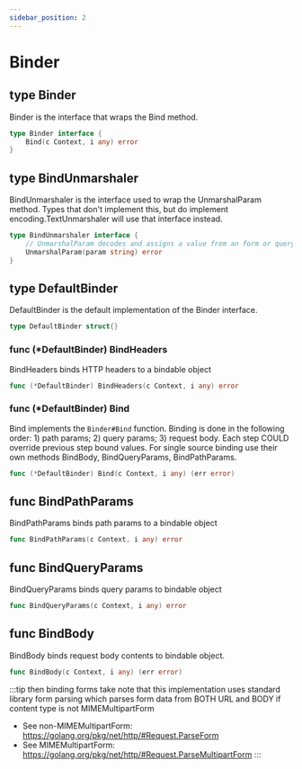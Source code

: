 ```yaml
---
sidebar_position: 2
---
```


# Binder

## type Binder

Binder is the interface that wraps the Bind method.

```go
type Binder interface {
	Bind(c Context, i any) error
}
```

## type BindUnmarshaler

BindUnmarshaler is the interface used to wrap the UnmarshalParam method.
Types that don't implement this, but do implement encoding.TextUnmarshaler will use that interface instead.

```go
type BindUnmarshaler interface {
	// UnmarshalParam decodes and assigns a value from an form or query param. 
	UnmarshalParam(param string) error
}
```

## type DefaultBinder

DefaultBinder is the default implementation of the Binder interface.

```go
type DefaultBinder struct{}
```

### func (*DefaultBinder) BindHeaders

BindHeaders binds HTTP headers to a bindable object

```go
func (*DefaultBinder) BindHeaders(c Context, i any) error
```

### func (*DefaultBinder) Bind

Bind implements the `Binder#Bind` function.
Binding is done in the following order: 1) path params; 2) query params; 3) request body. Each step COULD override previous step bound values. For single source binding use their own methods BindBody, BindQueryParams, BindPathParams.

```go
func (*DefaultBinder) Bind(c Context, i any) (err error)
```

## func BindPathParams

BindPathParams binds path params to a bindable object

```go
func BindPathParams(c Context, i any) error
```

## func BindQueryParams

BindQueryParams binds query params to bindable object

```go
func BindQueryParams(c Context, i any) error
```

## func BindBody

BindBody binds request body contents to bindable object.

```go
func BindBody(c Context, i any) (err error)
```

:::tip
then binding forms take note that this implementation uses standard library form parsing
which parses form data from BOTH URL and BODY if content type is not MIMEMultipartForm

* See non-MIMEMultipartForm: https://golang.org/pkg/net/http/#Request.ParseForm
* See MIMEMultipartForm: https://golang.org/pkg/net/http/#Request.ParseMultipartForm
:::

